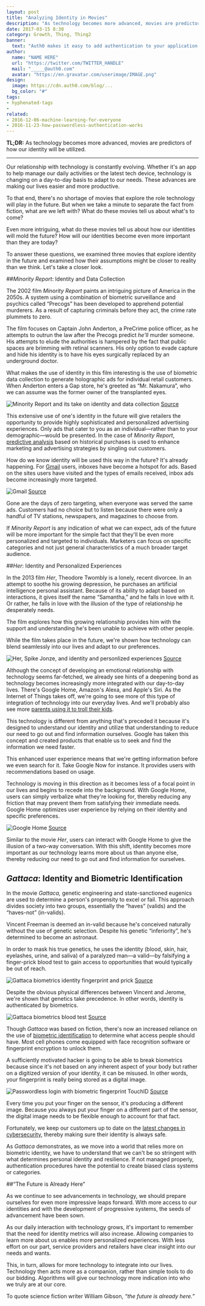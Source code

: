 ```yaml
---
layout: post
title: "Analyzing Identity in Movies"
description: "As technology becomes more advanced, movies are predictors of how our identity will be utilized."
date: 2017-03-15 8:30
category: Growth, Thing, Thing2
banner:
  text: "Auth0 makes it easy to add authentication to your application."
author:
  name: "NAME HERE"
  url: "https://twitter.com/TWITTER_HANDLE"
  mail: "_____@auth0.com"
  avatar: "https://en.gravatar.com/userimage/IMAGE.png"
design:
  image: https://cdn.auth0.com/blog/...
  bg_color: "#"
tags:
- hyphenated-tags
- 
related:
- 2016-12-06-machine-learning-for-everyone
- 2016-11-23-how-passwordless-authentication-works
---
```


**TL;DR:** As technology becomes more advanced, movies are predictors of how our identity will be utilized.

---

Our relationship with technology is constantly evolving. Whether it's an app to help manage our daily activities or the latest tech device, technology is changing on a day-to-day basis to adapt to our needs. These advances are making our lives easier and more productive. 

To that end, there's no shortage of movies that explore the role technology will play in the future. But when we take a minute to separate the fact from fiction, what are we left with? What do these movies tell us about what's to come?

Even more intriguing, what do these movies tell us about how our identities will mold the future? How will our identities become even more important than they are today?

To answer these questions, we examined three movies that explore identity in the future and examined how their assumptions might be closer to reality than we think. Let's take a closer look.

##_Minority Report_: Identity and Data Collection

The 2002 film *Minority Report* paints an intriguing picture of America in the 2050s. A system using a combination of biometric surveillance and psychics called “Precogs” has been developed to apprehend potential murderers. As a result of capturing criminals before they act, the crime rate plummets to zero.

The film focuses on Captain John Anderton, a PreCrime police officer, as he attempts to outrun the law after the Precogs predict *he'll* murder someone. His attempts to elude the authorities is hampered by the fact that public spaces are brimming with retinal scanners. His only option to evade capture and hide his identity is to have his eyes surgically replaced by an underground doctor.

What makes the use of identity in this film interesting is the use of biometric data collection to generate holographic ads for individual retail customers. When Anderton enters a Gap store, he's greeted as “Mr. Nakamura”, who we can assume was the former owner of the transplanted eyes.

![Minority Report and its take on identity and data collection](https://cdn.auth0.com/blog/id-in-movies/minority-report.jpeg)
[Source](https://www.psychologytoday.com/blog/side-effects/201511/the-biological-citizen-neuropolitics-aim-and-danger)

This extensive use of one's identity in the future will give retailers the opportunity to provide highly sophisticated and personalized advertising experiences. Only ads that cater to you as an individual—rather than to your demographic—would be presented. In the case of *Minority Report*, [predictive analysis](https://auth0.com/blog/machine-learning-for-everyone/) based on historical purchases is used to enhance marketing and advertising strategies by singling out customers. 

How do we know identity will be used this way in the future? It's already happening. For [Gmail](http://mail.google.com) users, inboxes have become a hotspot for ads. Based on the sites users have visited and the types of emails received, inbox ads become increasingly more targeted.

![Gmail](https://cdn.auth0.com/blog/id-in-movies/gmail.png)
[Source](http://www.ppchero.com/your-guide-to-setting-up-gmail-ads/)

Gone are the days of zero targeting, when everyone was served the same ads. Customers had no choice but to listen because there were only a handful of TV stations, newspapers, and magazines to choose from.

If *Minority Report* is any indication of what we can expect, ads of the future will be more important for the simple fact that they'll be even more personalized and targeted to individuals. Marketers can focus on specific categories and not just general characteristics of a much broader target audience.

##_Her_: Identity and Personalized Experiences 

In the 2013 film *Her*, Theodore Twombly is a lonely, recent divorcee. In an attempt to soothe his growing depression, he purchases an artificial intelligence personal assistant. Because of its ability to adapt based on interactions, it gives itself the name “Samantha,” and he falls in love with it. Or rather, he falls in love with the illusion of the type of relationship he desperately needs.

The film explores how this growing relationship provides him with the support and understanding he's been unable to achieve with other people. 

While the film takes place in the future, we're shown how technology can blend seamlessly into our lives and adapt to our preferences.

![Her, Spike Jonze, and identity and personlized experiences](https://cdn.auth0.com/blog/id-in-movies/her.jpg)
[Source](http://cinemavine.com/movie-stills-of-the-day-spike-jonzes-her/)

Although the concept of developing an emotional relationship with technology seems far-fetched, we already see hints of a deepening bond as technology becomes increasingly more integrated with our day-to-day lives. There's Google Home, Amazon's Alexa, and Apple's Siri. As the Internet of Things takes off, we're going to see more of this type of integration of technology into our everyday lives. And we'll probably also see more [parents using it to troll their kids](https://www.youtube.com/watch?v=EDvnnifS858&feature=player_embedded).

This technology is different from anything that's preceded it because it's designed to understand our identity and utilize that understanding to reduce our need to go out and find information ourselves. Google has taken this concept and created products that enable us to seek and find the information we need faster. 

This enhanced user experience means that we're getting information before we even search for it. Take Google Now for instance. It provides users with recommendations based on usage.

Technology is moving in this direction as it becomes less of a focal point in our lives and begins to recede into the background. With Google Home, users can simply verbalize what they're looking for, thereby reducing any friction that may prevent them from satisfying their immediate needs. Google Home optimizes user experience by relying on their identity and specific preferences.

![Google Home](https://cdn.auth0.com/blog/id-in-movies/google-home.png)
[Source](https://www.engadget.com/2016/05/18/google-home-virtual-assistant/)

Similar to the movie *Her*, users can interact with Google Home to give the illusion of a two-way conversation. With this shift, identity becomes more important as our technology learns more about us than anyone else, thereby reducing our need to go out and find information for ourselves.

## _Gattaca_: Identity and Biometric Identification

In the movie *Gattaca,* genetic engineering and state-sanctioned eugenics are used to determine a person's propensity to excel or fail. This approach divides society into two groups, essentially the “haves” (valids) and the “haves-not” (in-valids). 

Vincent Freeman is deemed an in-valid because he's conceived naturally without the use of genetic selection. Despite his genetic “inferiority”, he's determined to become an astronaut. 

In order to mask his true genetics, he uses the identity (blood, skin, hair, eyelashes, urine, and saliva) of a paralyzed man—a valid—by falsifying a finger-prick blood test to gain access to opportunities that would typically be out of reach.

![Gattaca biometrics identity fingerprint and prick](https://cdn.auth0.com/blog/id-in-movies/gattaca.jpg)
[Source](http://biometrics.mainguet.org/movies/Gattaca_fake_blood_sample.jpg)

Despite the obvious physical differences between Vincent and Jerome, we're shown that genetics take precedence. In other words, identity is authenticated by biometrics.

![Gattaca biometrics blood test](https://cdn.auth0.com/blog/id-in-movies/gattaca-test.jpg)
[Source](http://brainknowsbetter.com/news?offset=1359840646311)

Though *Gattaca* was based on fiction, there's now an increased reliance on the use of [biometric identification](https://auth0.com/blog/analysis-of-passwordless-connections/) to determine what access people should have. Most cell phones come equipped with face recognition software or fingerprint encryption to unlock them. 

A sufficiently motivated hacker is going to be able to break biometrics because since it's not based on any inherent aspect of your body but rather on a digitized version of your identity, it can be misused. In other words, your fingerprint is really being stored as a digital image.

![Passwordless login with biometric fingerprint TouchID](https://cdn.auth0.com/blog/id-in-movies/fingerprint.png)
[Source](https://mic.com/articles/149860/our-fingerprints-are-portals-into-our-digital-lives-but-the-laws-haven-t-caught-up)

Every time you put your finger on the sensor, it's producing a different image. Because you always put your finger on a different part of the sensor, the digital image needs to be flexible enough to account for that fact. 

Fortunately, we keep our customers up to date on the [latest changes in cybersecurity](https://hacked.com/auth0-integrates-identity-authentication-interview/), thereby making sure their identity is always safe. 

As _Gattaca_ demonstrates, as we move into a world that relies more on biometric identity, we have to understand that we can't be so stringent with what determines personal identity and resilience. If not managed properly, authentication procedures have the potential to create biased class systems or categories.

##“The Future is Already Here”

As we continue to see advancements in technology, we should prepare ourselves for even more impressive leaps forward. With more access to our identities and with the development of progressive systems, the seeds of advancement have been sown.

As our daily interaction with technology grows, it's important to remember that the need for identity metrics will also increase. Allowing companies to learn more about us enables more personalized experiences. With less effort on our part, service providers and retailers have clear insight into our needs and wants.

This, in turn, allows for more technology to integrate into our lives. Technology then acts more as a companion, rather than simple tools to do our bidding. Algorithms will give our technology more indication into who we truly are at our core.

To quote science fiction writer William Gibson, _“the future is already here.”_
